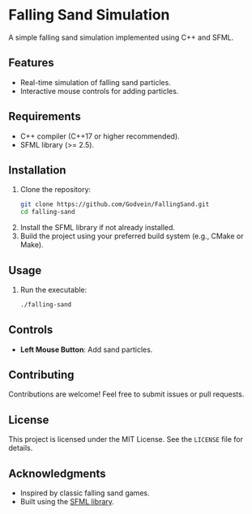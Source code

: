 # Falling Sand Simulation

A simple falling sand simulation implemented using C++ and SFML.

## Features
- Real-time simulation of falling sand particles.
- Interactive mouse controls for adding particles.

## Requirements
- C++ compiler (C++17 or higher recommended).
- SFML library (>= 2.5).

## Installation
1. Clone the repository:
   ```bash
   git clone https://github.com/Godvein/FallingSand.git
   cd falling-sand
   ```
2. Install the SFML library if not already installed.
3. Build the project using your preferred build system (e.g., CMake or Make).

## Usage
1. Run the executable:
   ```bash
   ./falling-sand
   ```

## Controls
- **Left Mouse Button**: Add sand particles.

## Contributing
Contributions are welcome! Feel free to submit issues or pull requests.

## License
This project is licensed under the MIT License. See the `LICENSE` file for details.

## Acknowledgments
- Inspired by classic falling sand games.
- Built using the [SFML library](https://www.sfml-dev.org/).

